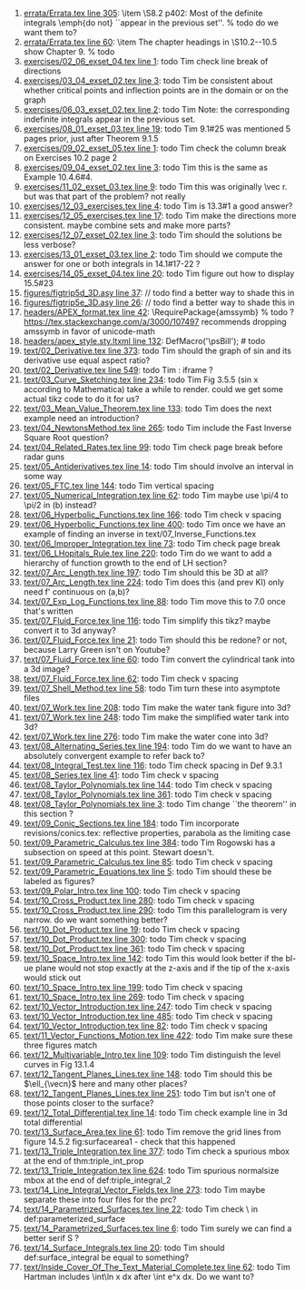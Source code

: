 1. [errata/Errata.tex line 305](../errata/Errata.tex#L305): \item \S8.2 p402: Most of the definite integrals \emph{do not} ``appear in the previous set''. % todo do we want them to?
1. [errata/Errata.tex line 60](../errata/Errata.tex#L60): \item The chapter headings in \S10.2--10.5 show Chapter 9. % todo
1. [exercises/02_06_exset_04.tex line 1](../exercises/02_06_exset_04.tex#L1): todo Tim check line break of directions
1. [exercises/03_04_exset_02.tex line 3](../exercises/03_04_exset_02.tex#L3): todo Tim be consistent about whether critical points and inflection points are in the domain or on the graph
1. [exercises/06_03_exset_02.tex line 2](../exercises/06_03_exset_02.tex#L2): todo Tim Note: the corresponding indefinite integrals appear in the previous set.
1. [exercises/08_01_exset_03.tex line 19](../exercises/08_01_exset_03.tex#L19): todo Tim 9.1#25 was mentioned 5 pages prior, just after Theorem 9.1.5
1. [exercises/09_02_exset_05.tex line 1](../exercises/09_02_exset_05.tex#L1): todo Tim check the column break on Exercises 10.2 page 2
1. [exercises/09_04_exset_02.tex line 3](../exercises/09_04_exset_02.tex#L3): todo Tim this is the same as Example 10.4.6#4.
1. [exercises/11_02_exset_03.tex line 9](../exercises/11_02_exset_03.tex#L9): todo Tim this was originally \vec r.  but was that part of the problem? not really
1. [exercises/12_03_exercises.tex line 4](../exercises/12_03_exercises.tex#L4): todo Tim is 13.3#1 a good answer?
1. [exercises/12_05_exercises.tex line 17](../exercises/12_05_exercises.tex#L17): todo Tim make the directions more consistent.  maybe combine sets and make more parts?
1. [exercises/12_07_exset_02.tex line 3](../exercises/12_07_exset_02.tex#L3): todo Tim should the solutions be less verbose?
1. [exercises/13_01_exset_03.tex line 2](../exercises/13_01_exset_03.tex#L2): todo Tim should we compute the answer for one or both integrals in 14.1#17-22 ?
1. [exercises/14_05_exset_04.tex line 20](../exercises/14_05_exset_04.tex#L20): todo Tim figure out how to display 15.5#23
1. [figures/figtrip5d_3D.asy line 37](../figures/figtrip5d_3D.asy#L37): // todo find a better way to shade this in
1. [figures/figtrip5e_3D.asy line 26](../figures/figtrip5e_3D.asy#L26): // todo find a better way to shade this in
1. [headers/APEX_format.tex line 42](../headers/APEX_format.tex#L42): \RequirePackage{amssymb} % todo ? https://tex.stackexchange.com/a/3000/107497 recommends dropping amssymb in favor of unicode-math
1. [headers/apex_style.sty.ltxml line 132](../headers/apex_style.sty.ltxml#L132): DefMacro('\psBill'); # todo
1. [text/02_Derivative.tex line 373](../text/02_Derivative.tex#L373): todo Tim should the graph of sin and its derivative use equal aspect ratio?
1. [text/02_Derivative.tex line 549](../text/02_Derivative.tex#L549): todo Tim : iframe ?
1. [text/03_Curve_Sketching.tex line 234](../text/03_Curve_Sketching.tex#L234): todo Tim Fig 3.5.5 (sin x according to Mathematica) take a while to render.  could we get some actual tikz code to do it for us?
1. [text/03_Mean_Value_Theorem.tex line 133](../text/03_Mean_Value_Theorem.tex#L133): todo Tim does the next example need an introduction?
1. [text/04_NewtonsMethod.tex line 265](../text/04_NewtonsMethod.tex#L265): todo Tim include the Fast Inverse Square Root question?
1. [text/04_Related_Rates.tex line 99](../text/04_Related_Rates.tex#L99): todo Tim check page break before radar guns
1. [text/05_Antiderivatives.tex line 14](../text/05_Antiderivatives.tex#L14): todo Tim should involve an interval in some way
1. [text/05_FTC.tex line 144](../text/05_FTC.tex#L144): todo Tim vertical spacing
1. [text/05_Numerical_Integration.tex line 62](../text/05_Numerical_Integration.tex#L62): todo Tim maybe use \pi/4 to \pi/2 in (b) instead?
1. [text/06_Hyperbolic_Functions.tex line 166](../text/06_Hyperbolic_Functions.tex#L166): todo Tim check v spacing
1. [text/06_Hyperbolic_Functions.tex line 400](../text/06_Hyperbolic_Functions.tex#L400): todo Tim once we have an example of finding an inverse in text/07_Inverse_Functions.tex
1. [text/06_Improper_Integration.tex line 73](../text/06_Improper_Integration.tex#L73): todo Tim check page break
1. [text/06_LHopitals_Rule.tex line 220](../text/06_LHopitals_Rule.tex#L220): todo Tim do we want to add a hierarchy of function growth to the end of LH section?
1. [text/07_Arc_Length.tex line 197](../text/07_Arc_Length.tex#L197): todo Tim should this be 3D at all?
1. [text/07_Arc_Length.tex line 224](../text/07_Arc_Length.tex#L224): todo Tim does this (and prev KI) only need f' continuous on (a,b)?
1. [text/07_Exp_Log_Functions.tex line 88](../text/07_Exp_Log_Functions.tex#L88): todo Tim move this to 7.0 once that's written
1. [text/07_Fluid_Force.tex line 116](../text/07_Fluid_Force.tex#L116): todo Tim simplify this tikz? maybe convert it to 3d anyway?
1. [text/07_Fluid_Force.tex line 21](../text/07_Fluid_Force.tex#L21): todo Tim should this be redone? or not, because Larry Green isn't on Youtube?
1. [text/07_Fluid_Force.tex line 60](../text/07_Fluid_Force.tex#L60): todo Tim convert the cylindrical tank into a 3d image?
1. [text/07_Fluid_Force.tex line 62](../text/07_Fluid_Force.tex#L62): todo Tim check v spacing
1. [text/07_Shell_Method.tex line 58](../text/07_Shell_Method.tex#L58): todo Tim turn these into asymptote files
1. [text/07_Work.tex line 208](../text/07_Work.tex#L208): todo Tim make the water tank figure into 3d?
1. [text/07_Work.tex line 248](../text/07_Work.tex#L248): todo Tim make the simplified water tank into 3d?
1. [text/07_Work.tex line 276](../text/07_Work.tex#L276): todo Tim make the water cone into 3d?
1. [text/08_Alternating_Series.tex line 194](../text/08_Alternating_Series.tex#L194): todo Tim do we want to have an absolutely convergent example to refer back to?
1. [text/08_Integral_Test.tex line 116](../text/08_Integral_Test.tex#L116): todo Tim check spacing in Def 9.3.1
1. [text/08_Series.tex line 41](../text/08_Series.tex#L41): todo Tim check v spacing
1. [text/08_Taylor_Polynomials.tex line 144](../text/08_Taylor_Polynomials.tex#L144): todo Tim check v spacing
1. [text/08_Taylor_Polynomials.tex line 361](../text/08_Taylor_Polynomials.tex#L361): todo Tim check v spacing
1. [text/08_Taylor_Polynomials.tex line 3](../text/08_Taylor_Polynomials.tex#L3): todo Tim change ``the theorem'' in this section ?
1. [text/09_Conic_Sections.tex line 184](../text/09_Conic_Sections.tex#L184): todo Tim incorporate revisions/conics.tex: reflective properties, parabola as the limiting case
1. [text/09_Parametric_Calculus.tex line 384](../text/09_Parametric_Calculus.tex#L384): todo Tim Rogowski has a subsection on speed at this point.  Stewart doesn't.
1. [text/09_Parametric_Calculus.tex line 85](../text/09_Parametric_Calculus.tex#L85): todo Tim check v spacing	
1. [text/09_Parametric_Equations.tex line 5](../text/09_Parametric_Equations.tex#L5): todo Tim should these be labeled as figures?
1. [text/09_Polar_Intro.tex line 100](../text/09_Polar_Intro.tex#L100): todo Tim check v spacing
1. [text/10_Cross_Product.tex line 280](../text/10_Cross_Product.tex#L280): todo Tim check v spacing
1. [text/10_Cross_Product.tex line 290](../text/10_Cross_Product.tex#L290): todo Tim this parallelogram is very narrow.  do we want something better?
1. [text/10_Dot_Product.tex line 19](../text/10_Dot_Product.tex#L19): todo Tim check v spacing
1. [text/10_Dot_Product.tex line 300](../text/10_Dot_Product.tex#L300): todo Tim check v spacing
1. [text/10_Dot_Product.tex line 361](../text/10_Dot_Product.tex#L361): todo Tim check v spacing
1. [text/10_Space_Intro.tex line 142](../text/10_Space_Intro.tex#L142): todo Tim this would look better if the bl-ue plane would not stop exactly at the z-axis and if the tip of the x-axis would stick out
1. [text/10_Space_Intro.tex line 199](../text/10_Space_Intro.tex#L199): todo Tim check v spacing
1. [text/10_Space_Intro.tex line 269](../text/10_Space_Intro.tex#L269): todo Tim check v spacing
1. [text/10_Vector_Introduction.tex line 247](../text/10_Vector_Introduction.tex#L247): todo Tim check v spacing
1. [text/10_Vector_Introduction.tex line 485](../text/10_Vector_Introduction.tex#L485): todo Tim check v spacing
1. [text/10_Vector_Introduction.tex line 82](../text/10_Vector_Introduction.tex#L82): todo Tim check v spacing
1. [text/11_Vector_Functions_Motion.tex line 422](../text/11_Vector_Functions_Motion.tex#L422): todo Tim make sure these three figures match
1. [text/12_Multivariable_Intro.tex line 109](../text/12_Multivariable_Intro.tex#L109): todo Tim distinguish the level curves in Fig 13.1.4
1. [text/12_Tangent_Planes_Lines.tex line 148](../text/12_Tangent_Planes_Lines.tex#L148): todo Tim should this be $\ell_{\vecn}$ here and many other places?
1. [text/12_Tangent_Planes_Lines.tex line 251](../text/12_Tangent_Planes_Lines.tex#L251): todo Tim but isn't one of those points closer to the surface?
1. [text/12_Total_Differential.tex line 14](../text/12_Total_Differential.tex#L14): todo Tim check example line in 3d total differential
1. [text/13_Surface_Area.tex line 61](../text/13_Surface_Area.tex#L61): todo Tim remove the grid lines from figure 14.5.2 fig:surfacearea1 - check that this happened
1. [text/13_Triple_Integration.tex line 377](../text/13_Triple_Integration.tex#L377): todo Tim check a spurious mbox at the end of thm:triple_int_prop
1. [text/13_Triple_Integration.tex line 624](../text/13_Triple_Integration.tex#L624): todo Tim spurious normalsize mbox at the end of def:triple_integral_2
1. [text/14_Line_Integral_Vector_Fields.tex line 273](../text/14_Line_Integral_Vector_Fields.tex#L273): todo Tim maybe separate these into four files for the prc?
1. [text/14_Parametrized_Surfaces.tex line 22](../text/14_Parametrized_Surfaces.tex#L22): todo Tim check \\ in def:parameterized_surface
1. [text/14_Parametrized_Surfaces.tex line 6](../text/14_Parametrized_Surfaces.tex#L6): todo Tim surely we can find a better serif S ?
1. [text/14_Surface_Integrals.tex line 20](../text/14_Surface_Integrals.tex#L20): todo Tim should def:surface_integral be equal to something?
1. [text/Inside_Cover_Of_The_Text_Material_Complete.tex line 62](../text/Inside_Cover_Of_The_Text_Material_Complete.tex#L62): todo Tim Hartman includes \int\ln x dx after \int e^x dx.  Do we want to?
